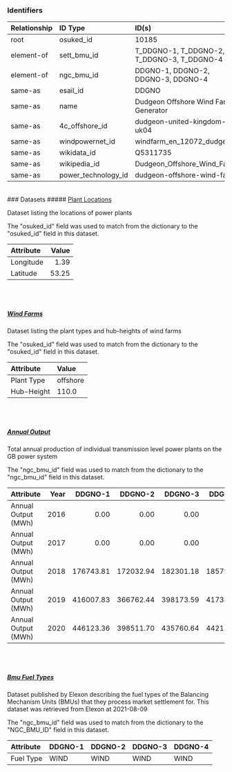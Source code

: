 ### Identifiers

| Relationship   | ID Type             | ID(s)                                      |
|:---------------|:--------------------|:-------------------------------------------|
| root           | osuked_id           | 10185                                      |
| element-of     | sett_bmu_id         | T_DDGNO-1, T_DDGNO-2, T_DDGNO-3, T_DDGNO-4 |
| element-of     | ngc_bmu_id          | DDGNO-1, DDGNO-2, DDGNO-3, DDGNO-4         |
| same-as        | esail_id            | DDGNO                                      |
| same-as        | name                | Dudgeon Offshore Wind Farm Generator       |
| same-as        | 4c_offshore_id      | dudgeon-united-kingdom-uk04                |
| same-as        | windpowernet_id     | windfarm_en_12072_dudgeon                  |
| same-as        | wikidata_id         | Q5311735                                   |
| same-as        | wikipedia_id        | Dudgeon_Offshore_Wind_Farm                 |
| same-as        | power_technology_id | dudgeon-offshore-wind-farm                 |

<br>
### Datasets
##### <a href="https://raw.githubusercontent.com/OSUKED/Dictionary-Datasets/main/datasets/plant-locations/datapackage.json">Plant Locations</a>

Dataset listing the locations of power plants

The "osuked_id" field was used to match from the dictionary to the "osuked_id" field in this dataset.

| Attribute   |   Value |
|:------------|--------:|
| Longitude   |    1.39 |
| Latitude    |   53.25 |

<br><br>
##### <a href="https://raw.githubusercontent.com/OSUKED/Dictionary-Datasets/main/datasets/wind-farms/datapackage.json">Wind Farms</a>

Dataset listing the plant types and hub-heights of wind farms

The "osuked_id" field was used to match from the dictionary to the "osuked_id" field in this dataset.

| Attribute   | Value    |
|:------------|:---------|
| Plant Type  | offshore |
| Hub-Height  | 110.0    |

<br><br>
##### <a href="https://raw.githubusercontent.com/OSUKED/Dictionary-Datasets/main/datasets/annual-output/datapackage.json">Annual Output</a>

Total annual production of individual transmission level power plants on the GB power system

The "ngc_bmu_id" field was used to match from the dictionary to the "ngc_bmu_id" field in this dataset.

| Attribute           |   Year |   DDGNO-1 |   DDGNO-2 |   DDGNO-3 |   DDGNO-4 |
|:--------------------|-------:|----------:|----------:|----------:|----------:|
| Annual Output (MWh) |   2016 |      0.00 |      0.00 |      0.00 |      0.00 |
| Annual Output (MWh) |   2017 |      0.00 |      0.00 |      0.00 |      0.00 |
| Annual Output (MWh) |   2018 | 176743.81 | 172032.94 | 182301.18 | 185793.67 |
| Annual Output (MWh) |   2019 | 416007.83 | 366762.44 | 398173.59 | 417384.72 |
| Annual Output (MWh) |   2020 | 446123.36 | 398511.70 | 435760.64 | 442121.23 |

<br><br>
##### <a href="https://raw.githubusercontent.com/OSUKED/Dictionary-Datasets/main/datasets/bmu-fuel-types/datapackage.json">Bmu Fuel Types</a>

Dataset published by Elexon describing the fuel types of the Balancing Mechanism Units (BMUs) that they process market settlement for. This dataset was retrieved from Elexon at 2021-08-09

The "ngc_bmu_id" field was used to match from the dictionary to the "NGC_BMU_ID" field in this dataset.

| Attribute   | DDGNO-1   | DDGNO-2   | DDGNO-3   | DDGNO-4   |
|:------------|:----------|:----------|:----------|:----------|
| Fuel Type   | WIND      | WIND      | WIND      | WIND      |
